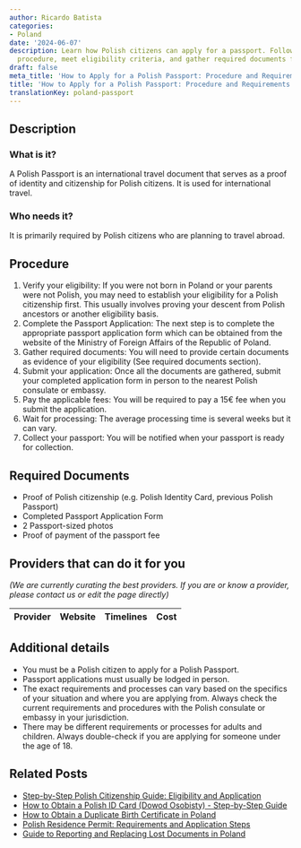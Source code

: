 ```yaml
---
author: Ricardo Batista
categories:
- Poland
date: '2024-06-07'
description: Learn how Polish citizens can apply for a passport. Follow the step-by-step
  procedure, meet eligibility criteria, and gather required documents for processing.
draft: false
meta_title: 'How to Apply for a Polish Passport: Procedure and Requirements'
title: 'How to Apply for a Polish Passport: Procedure and Requirements'
translationKey: poland-passport
---
```


## Description
### What is it?
A Polish Passport is an international travel document that serves as a proof of identity and citizenship for Polish citizens. It is used for international travel.

### Who needs it?
It is primarily required by Polish citizens who are planning to travel abroad.

## Procedure
1. Verify your eligibility: If you were not born in Poland or your parents were not Polish, you may need to establish your eligibility for a Polish citizenship first. This usually involves proving your descent from Polish ancestors or another eligibility basis.
2. Complete the Passport Application: The next step is to complete the appropriate passport application form which can be obtained from the website of the Ministry of Foreign Affairs of the Republic of Poland.
3. Gather required documents: You will need to provide certain documents as evidence of your eligibility (See required documents section).
4. Submit your application: Once all the documents are gathered, submit your completed application form in person to the nearest Polish consulate or embassy.
5. Pay the applicable fees: You will be required to pay a 15€ fee when you submit the application.
6. Wait for processing: The average processing time is several weeks but it can vary.
7. Collect your passport: You will be notified when your passport is ready for collection.

## Required Documents
- Proof of Polish citizenship (e.g. Polish Identity Card, previous Polish Passport)
- Completed Passport Application Form
- 2 Passport-sized photos
- Proof of payment of the passport fee

## Providers that can do it for you

_(We are currently curating the best providers. If you are or know a provider, please contact us or edit the page directly)_

| Provider        |     Website     |     Timelines    |       Cost      |
| :-------------: | :-------------: |  :-------------: | :-------------: |

## Additional details
- You must be a Polish citizen to apply for a Polish Passport.
- Passport applications must usually be lodged in person.
- The exact requirements and processes can vary based on the specifics of your situation and where you are applying from. Always check the current requirements and procedures with the Polish consulate or embassy in your jurisdiction.
- There may be different requirements or processes for adults and children. Always double-check if you are applying for someone under the age of 18.
## Related Posts

- [Step-by-Step Polish Citizenship Guide: Eligibility and Application](https://tramitit.com/guides/poland/application_for_citizenship/)
- [How to Obtain a Polish ID Card (Dowod Osobisty) - Step-by-Step Guide](https://tramitit.com/guides/poland/id_card/)
- [How to Obtain a Duplicate Birth Certificate in Poland](https://tramitit.com/guides/poland/issuance_of_duplicate_birth_certificate/)
- [Polish Residence Permit: Requirements and Application Steps](https://tramitit.com/guides/poland/residence_permit/)
- [Guide to Reporting and Replacing Lost Documents in Poland](https://tramitit.com/guides/poland/report_of_lost_documents/)